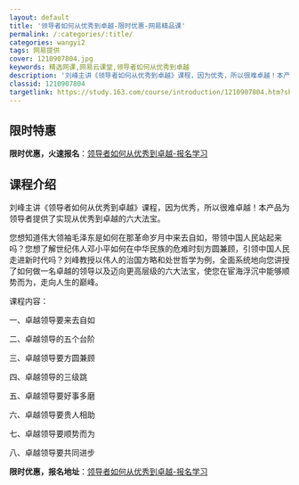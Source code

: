 ```yaml
---
layout: default
title: '领导者如何从优秀到卓越-限时优惠-网易精品课'
permalink: /:categories/:title/
categories: wangyi2
tags: 网易提供
cover: 1210907804.jpg
keywords: 精选网课,网易云课堂,领导者如何从优秀到卓越
description: '刘峰主讲《领导者如何从优秀到卓越》课程，因为优秀，所以很难卓越！本产品为领导者提供了实现从优秀到卓越的六大法宝。您想知道'
classid: 1210907804
targetlink: https://study.163.com/course/introduction/1210907804.htm?share=1&shareId=1025206652&utm_campaign=share&utm_medium=iphoneShare&utm_source=&utm_u=1025206652
---
```


## 限时特惠

**限时优惠，火速报名**：[领导者如何从优秀到卓越-报名学习](https://study.163.com/course/introduction/1210907804.htm?share=1&shareId=1025206652&utm_campaign=share&utm_medium=iphoneShare&utm_source=&utm_u=1025206652)

## 课程介绍

刘峰主讲《领导者如何从优秀到卓越》课程，因为优秀，所以很难卓越！本产品为领导者提供了实现从优秀到卓越的六大法宝。



您想知道伟大领袖毛泽东是如何在那革命岁月中来去自如，带领中国人民站起来吗？您想了解世纪伟人邓小平如何在中华民族的危难时刻方圆兼顾，引领中国人民走进新时代吗？刘峰教授以伟人的治国方略和处世哲学为例，全面系统地向您讲授了如何做一名卓越的领导以及迈向更高层级的六大法宝，使您在宦海浮沉中能够顺势而为，走向人生的巅峰。



课程内容：



一、卓越领导要来去自如



二、卓越领导的五个台阶



三、卓越领导要方圆兼顾



四、卓越领导的三级跳



五、卓越领导要好事多磨



六、卓越领导要贵人相助



七、卓越领导要顺势而为



八、卓越领导要共同进步

**限时优惠，报名地址**：[领导者如何从优秀到卓越-报名学习](https://study.163.com/course/introduction/1210907804.htm?share=1&shareId=1025206652&utm_campaign=share&utm_medium=iphoneShare&utm_source=&utm_u=1025206652)

